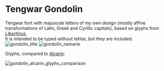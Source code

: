 # Tengwar Gondolin

Tengwar font with majuscule letters of my own design (mostly affine transformations of Latin, Greek and Cyrillic capitals), based on glyphs from [_Libertinus._](https://github.com/alerque/libertinus)  
It is intended to be typed without tehtar, but they are included.
![gondolin_title](https://user-images.githubusercontent.com/16606427/197367816-146caf8c-3948-4d29-8548-42797afd99fb.png)
![gondolin_namarie](https://user-images.githubusercontent.com/16606427/219173449-1ab849b1-e633-4c72-aebb-1299910cc7d6.png)

Glyphs, compared to [_Alcarin_](https://github.com/Tosche/Alcarin-Tengwar):  

![gondolin_alcarin_glyphs_comparison](https://user-images.githubusercontent.com/16606427/219173462-cf3a6f90-9f43-419f-a4e3-cc50810fc463.png)
